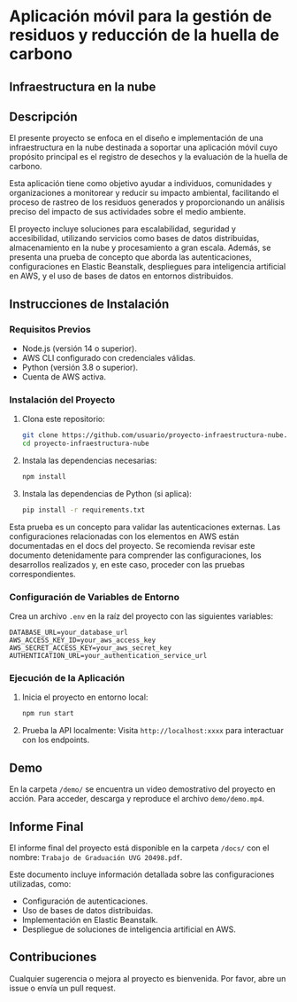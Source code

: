 # Aplicación móvil para la gestión de residuos y reducción de la huella de carbono

## Infraestructura en la nube
## Descripción

El presente proyecto se enfoca en el diseño e implementación de una infraestructura en la nube destinada a soportar una aplicación móvil cuyo propósito principal es el registro de desechos y la evaluación de la huella de carbono. 

Esta aplicación tiene como objetivo ayudar a individuos, comunidades y organizaciones a monitorear y reducir su impacto ambiental, facilitando el proceso de rastreo de los residuos generados y proporcionando un análisis preciso del impacto de sus actividades sobre el medio ambiente.

El proyecto incluye soluciones para escalabilidad, seguridad y accesibilidad, utilizando servicios como bases de datos distribuidas, almacenamiento en la nube y procesamiento a gran escala. Además, se presenta una prueba de concepto que aborda las autenticaciones, configuraciones en Elastic Beanstalk, despliegues para inteligencia artificial en AWS, y el uso de bases de datos en entornos distribuidos.

## Instrucciones de Instalación

### Requisitos Previos
- Node.js (versión 14 o superior).
- AWS CLI configurado con credenciales válidas.
- Python (versión 3.8 o superior).
- Cuenta de AWS activa.

### Instalación del Proyecto
1. Clona este repositorio:
   ```bash
   git clone https://github.com/usuario/proyecto-infraestructura-nube.git
   cd proyecto-infraestructura-nube
   ```
2. Instala las dependencias necesarias:
   ```bash
   npm install
   ```
3. Instala las dependencias de Python (si aplica):
   ```bash
   pip install -r requirements.txt
   ```
Esta prueba es un concepto para validar las autenticaciones externas. Las configuraciones relacionadas con los elementos en AWS están documentadas en el docs del proyecto. Se recomienda revisar este documento detenidamente para comprender las configuraciones, los desarrollos realizados y, en este caso, proceder con las pruebas correspondientes.

### Configuración de Variables de Entorno
Crea un archivo `.env` en la raíz del proyecto con las siguientes variables:

```
DATABASE_URL=your_database_url
AWS_ACCESS_KEY_ID=your_aws_access_key
AWS_SECRET_ACCESS_KEY=your_aws_secret_key
AUTHENTICATION_URL=your_authentication_service_url
```

### Ejecución de la Aplicación
1. Inicia el proyecto en entorno local:
   ```bash
   npm run start
   ```
2. Prueba la API localmente:
   Visita `http://localhost:xxxx` para interactuar con los endpoints.


## Demo
En la carpeta `/demo/` se encuentra un video demostrativo del proyecto en acción.
Para acceder, descarga y reproduce el archivo `demo/demo.mp4`.

## Informe Final
El informe final del proyecto está disponible en la carpeta `/docs/` con el nombre:
`Trabajo de Graduación UVG 20498.pdf`.

Este documento incluye información detallada sobre las configuraciones utilizadas, como:
- Configuración de autenticaciones.
- Uso de bases de datos distribuidas.
- Implementación en Elastic Beanstalk.
- Despliegue de soluciones de inteligencia artificial en AWS.

## Contribuciones
Cualquier sugerencia o mejora al proyecto es bienvenida. Por favor, abre un issue o envía un pull request.
